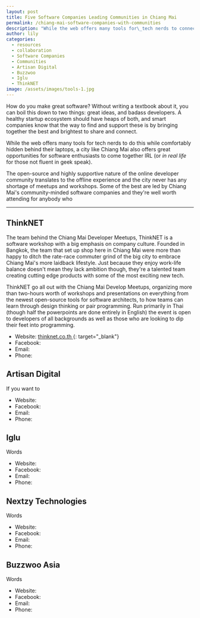 ```yaml
---
layout: post
title: Five Software Companies Leading Communities in Chiang Mai
permalink: /chiang-mai-software-companies-with-communities
description: "While the web offers many tools for\_tech nerds to connect and share while comfortably\_hidden behind their laptops, a city like Chiang Mai also offers great opportunities for software enthusiasts to come together in real life."
author: lily
categories:
  - resources
  - collaboration
  - Software Companies
  - Communities
  - Artisan Digital
  - Buzzwoo
  - Iglu
  - ThinkNET
image: /assets/images/tools-1.jpg
---
```


How do you make great software? Without writing a textbook about it, you can boil this down to two things: great ideas, and badass developers. A healthy startup ecosystem should have heaps of both, and smart companies know that the way to find and support these is by bringing together the best and brightest to share and connect.

While the web offers many tools for tech nerds to do this while comfortably hidden behind their laptops, a city like Chiang Mai also offers great opportunities for software enthusiasts to come together IRL (or *in real life* for those not fluent in geek speak).

The open-source and highly supportive nature of the online developer community translates to the offline experience and the city never has any shortage of meetups and workshops. Some of the best are led by Chiang Mai's community-minded software companies and they're well worth attending for anybody who&nbsp;

-----

## ThinkNET

The team behind the Chiang Mai Developer Meetups, ThinkNET is a software workshop with a big emphasis on company culture. Founded in Bangkok, the team that set up shop here in Chiang Mai were more than happy to ditch the rate-race commuter grind of the big city to embrace Chiang Mai's more laidback lifestyle. Just because they enjoy work-life balance doesn't mean they lack ambition though, they're a talented team creating cutting edge products with some of the most exciting new tech.

ThinkNET go all out with the Chiang Mai Develop Meetups, organizing more than two-hours worth of workshops and presentations on everything from the newest open-source tools for software architects, to how teams can learn through design thinking or pair programming. Run primarily in Thai (though half the powerpoints are done entirely in English) the event is open to developers of all backgrounds as well as those who are looking to dip their feet into programming.

* Website:&nbsp;[thinknet.co.th&nbsp;](https://www.thinknet.co.th/){: target="_blank"}
* Facebook:
* Email:
* Phone:

## Artisan Digital

If you want to&nbsp;

* Website:&nbsp;
* Facebook:
* Email:
* Phone:

## Iglu

Words

* Website:&nbsp;
* Facebook:
* Email:
* Phone:

## Nextzy Technologies

Words

* Website:&nbsp;
* Facebook:
* Email:
* Phone:

## Buzzwoo Asia

Words

* Website:&nbsp;
* Facebook:
* Email:
* Phone: